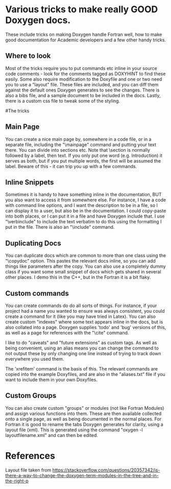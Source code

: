 
# Various tricks to make really GOOD Doxygen docs.

These include tricks on making Doxygen handle Fortran well, how to make good documentation
for Academic developers and a few other handy tricks.

## Where to look

Most of the tricks require you to put commands etc inline in your source code comments - look for the
comments tagged as DOXYHINT to find these easily. Some also require modification to the Doxyfile
and one or two need you to use a "layout" file. These files are included, and you can diff them against
the default ones Doxygen generates to see the changes. There is also a bibs file, and a sample document
to be included in the docs. Lastly, there is a custom css file to tweak some of the styling.

#The tricks

## Main Page

You can create a nice main page by, somewhere in a code file, or in a separate file, including the "\mainpage"
command and putting your text there. You can divide into sections etc. Note that \section is normally
followed by a label, then text.
If you only put one word (e.g. Introduction) it serves as both, but if you put multiple words, the first will be
assumed the label. Beware of this - it can trip you up with a few commands.


## Inline Snippets

Sometimes it is handy to have something inline in the documentation, BUT you also want to access it from somewhere
else. For instance, I have a code with command line options, and I want the description to be in a file, so I can
display it to a user, but also be in the documentation. I could copy-paste into both places, or I can put it in
a file and have Doxygen include that. I use "\verbinclude" to include the text verbatim to do this using the
formatting I put in the file. There is also an "\include" command.

## Duplicating Docs

You can duplicate docs which are common to more than one class using the "\copydoc" option. This pastes the relevant
docs inline, so you can add things like parameters after the copy. You can also use a completely dummy class if
you want some small snippet of docs which gets shared in several other places. I demo this in the C++, but in the Fortran
it is a bit flaky.


## Custom commands

You can create commands do do all sorts of things. For instance, if your project had a name you wanted to ensure
was always consistent, you could create a command for it (like you may have tried in Latex). You can also create
custom "indexes" where some text appears inline in the docs, but is also collated into a page. Doxygen
supplies 'todo' and 'bug' versions of this, as well as a page for references with the "\cite" command.

I like to do "caveats" and "future extensions" as custom tags. As well as being convenient, using an alias
means you can change the command to not output these by only changing one line instead of trying to track
down everywhere you used them. 

The 'xrefitem' command is the basis of this. The relevant commands are
copied into the example Doxyfiles, and are also in the "aliases.txt" file if you want to include them
in your own Doxyfiles.

## Custom Groups

You can also create custom "groups" or modules (not like Fortran Modules) and assign various functions into them.
These are then available collected onto a single page, as well as being documented in the normal places. For Fortran
it is good to rename the tabs Doxygen generates for clarity, using a layout file (xml). This is generated using
the command "oxygen -l layoutfilename.xml" and can then be edited.

# References
Layout file taken from https://stackoverflow.com/questions/20357342/is-there-a-way-to-change-the-doxygen-term-modules-in-the-tree-and-in-the-right-p


